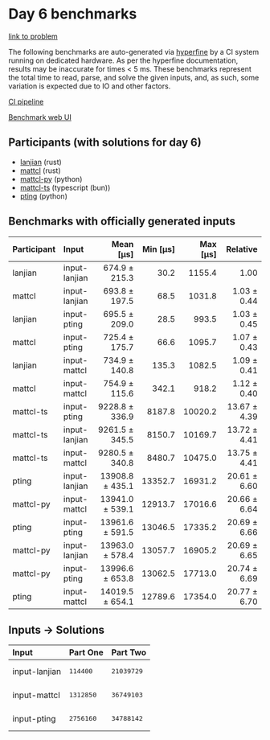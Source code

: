 # Day 6 benchmarks

[link to problem](https://adventofcode.com/2023/day/6)

The following benchmarks are auto-generated via
[hyperfine](https://github.com/sharkdp/hyperfine) by a CI system running on
dedicated hardware. As per the hyperfine documentation, results may be
inaccurate for times < 5 ms. These benchmarks represent the total time to read,
parse, and solve the given inputs, and, as such, some variation is expected due
to IO and other factors.

[CI pipeline](http://ci.papercode.net:8080/teams/main/pipelines/aoc2023)

[Benchmark web UI](https://aoc.ancalagon.black)


## Participants (with solutions for day 6)

- [lanjian](https://github.com/lanjian/aoc-2023) (rust)
- [mattcl](https://github.com/mattcl/aoc2023) (rust)
- [mattcl-py](https://github.com/mattcl/aoc2023-py) (python)
- [mattcl-ts](https://github.com/mattcl/aoc2023-js) (typescript (bun))
- [pting](https://github.com/pting/aoc2023) (python)


## Benchmarks with officially generated inputs

| Participant | Input | Mean [µs] | Min [µs] | Max [µs] | Relative |
|:---|:---|---:|---:|---:|---:|
| lanjian | input-lanjian | 674.9 ± 215.3 | 30.2 | 1155.4 | 1.00 |
| mattcl | input-lanjian | 693.8 ± 197.5 | 68.5 | 1031.8 | 1.03 ± 0.44 |
| lanjian | input-pting | 695.5 ± 209.0 | 28.5 | 993.5 | 1.03 ± 0.45 |
| mattcl | input-pting | 725.4 ± 175.7 | 66.6 | 1095.7 | 1.07 ± 0.43 |
| lanjian | input-mattcl | 734.9 ± 140.8 | 135.3 | 1082.5 | 1.09 ± 0.41 |
| mattcl | input-mattcl | 754.9 ± 115.6 | 342.1 | 918.2 | 1.12 ± 0.40 |
| mattcl-ts | input-pting | 9228.8 ± 336.9 | 8187.8 | 10020.2 | 13.67 ± 4.39 |
| mattcl-ts | input-lanjian | 9261.5 ± 345.5 | 8150.7 | 10169.7 | 13.72 ± 4.41 |
| mattcl-ts | input-mattcl | 9280.5 ± 340.8 | 8480.7 | 10475.0 | 13.75 ± 4.41 |
| pting | input-lanjian | 13908.8 ± 435.1 | 13352.7 | 16931.2 | 20.61 ± 6.60 |
| mattcl-py | input-mattcl | 13941.0 ± 539.1 | 12913.7 | 17016.6 | 20.66 ± 6.64 |
| pting | input-pting | 13961.6 ± 591.5 | 13046.5 | 17335.2 | 20.69 ± 6.66 |
| mattcl-py | input-lanjian | 13963.0 ± 578.4 | 13057.7 | 16905.2 | 20.69 ± 6.65 |
| mattcl-py | input-pting | 13996.6 ± 653.8 | 13062.5 | 17713.0 | 20.74 ± 6.69 |
| pting | input-mattcl | 14019.5 ± 654.1 | 12789.6 | 17354.0 | 20.77 ± 6.70 |


## Inputs -> Solutions

| Input | Part One | Part Two |
|:---|:---|:---|
|input-lanjian|<pre>114400</pre>|<pre>21039729</pre>|
|input-mattcl|<pre>1312850</pre>|<pre>36749103</pre>|
|input-pting|<pre>2756160</pre>|<pre>34788142</pre>|